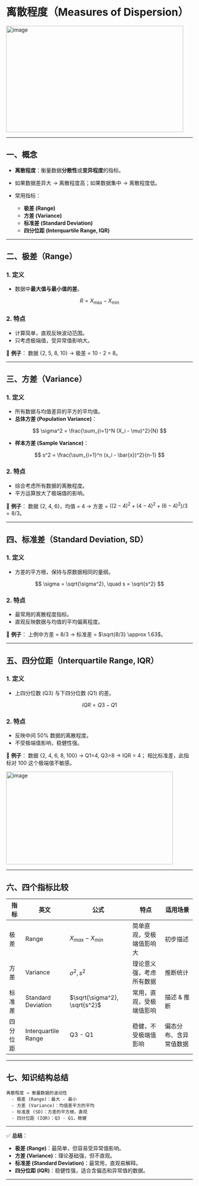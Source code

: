 

# 离散程度（Measures of Dispersion）

<img width="478" height="286" alt="image" src="https://github.com/user-attachments/assets/3e12fd27-c2d2-4e64-b21a-310eb6ae6d7b" />


---

## 一、概念

* **离散程度**：衡量数据**分散性**或**变异程度**的指标。
* 如果数据差异大 → 离散程度高；如果数据集中 → 离散程度低。
* 常用指标：

  * **极差 (Range)**
  * **方差 (Variance)**
  * **标准差 (Standard Deviation)**
  * **四分位距 (Interquartile Range, IQR)**

---

## 二、极差（Range）

### 1. 定义

* 数据中**最大值与最小值的差**。

$$
R = X_{\max} - X_{\min}
$$

### 2. 特点

* 计算简单，直观反映波动范围。
* 只考虑极端值，受异常值影响大。

📍 **例子**：
数据 {2, 5, 8, 10} → 极差 = 10 - 2 = 8。

---

## 三、方差（Variance）

### 1. 定义

* 所有数据与均值差异的平方的平均值。
* **总体方差 (Population Variance)**：

$$
\sigma^2 = \frac{\sum_{i=1}^N (X_i - \mu)^2}{N}
$$

* **样本方差 (Sample Variance)**：

$$
s^2 = \frac{\sum_{i=1}^n (x_i - \bar{x})^2}{n-1}
$$

### 2. 特点

* 综合考虑所有数据的离散程度。
* 平方运算放大了极端值的影响。

📍 **例子**：
数据 {2, 4, 6}，均值 = 4 → 方差 = $( (2-4)^2+(4-4)^2+(6-4)^2 )/3 = 8/3$。

---

## 四、标准差（Standard Deviation, SD）

### 1. 定义

* 方差的平方根，保持与原数据相同的量纲。

$$
\sigma = \sqrt{\sigma^2}, \quad s = \sqrt{s^2}
$$

### 2. 特点

* 最常用的离散程度指标。
* 直观反映数据与均值的平均偏离程度。

📍 **例子**：
上例中方差 = 8/3 → 标准差 = $\sqrt{8/3} \approx 1.63$。

---

## 五、四分位距（Interquartile Range, IQR）

### 1. 定义

* 上四分位数 (Q3) 与下四分位数 (Q1) 的差。

$$
IQR = Q3 - Q1
$$

### 2. 特点

* 反映中间 50% 数据的离散程度。
* 不受极端值影响，稳健性强。

📍 **例子**：
数据 {2, 4, 6, 8, 100} → Q1=4, Q3=8 → IQR = 4；
相比标准差，此指标对 100 这个极端值不敏感。

<img width="450" height="250" alt="image" src="https://github.com/user-attachments/assets/646978c1-5d7c-477a-a586-95e8e51b613c" />

---

## 六、四个指标比较

| 指标   | 英文                  | 公式                            | 特点           | 适用场景        |
| ---- | ------------------- | ----------------------------- | ------------ | ----------- |
| 极差   | Range               | $X_{max}-X_{min}$             | 简单直观，受极端值影响大 | 初步描述        |
| 方差   | Variance            | $\sigma^2, s^2$               | 理论意义强，考虑所有数据 | 推断统计        |
| 标准差  | Standard Deviation  | $\sqrt{\sigma^2}, \sqrt{s^2}$ | 常用，直观，受极端值影响 | 描述 & 推断     |
| 四分位距 | Interquartile Range | Q3 - Q1                       | 稳健，不受极端值影响   | 偏态分布、含异常值数据 |

---

## 七、知识结构总结

```
离散程度 → 衡量数据的波动性
  - 极差 (Range)：最大 - 最小
  - 方差 (Variance)：均值差平方的平均
  - 标准差 (SD)：方差的平方根，直观
  - 四分位距 (IQR)：Q3 - Q1，稳健
```

---

✅ **总结**：

* **极差 (Range)**：最简单，但容易受异常值影响。
* **方差 (Variance)**：理论基础强，但不直观。
* **标准差 (Standard Deviation)**：最常用，直观易解释。
* **四分位距 (IQR)**：稳健性强，适合含偏态和异常值的数据。

---



